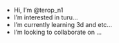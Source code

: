 - Hi, I’m @terop_n1
- I’m interested in turu...
- I’m currently learning 3d and etc...
- I’m looking to collaborate on ...

<!---
Ryetodd21/Ryetodd21 is a ✨ special ✨ repository because its `README.md` (this file) appears on your GitHub profile.
You can click the Preview link to take a look at your changes.
--->
